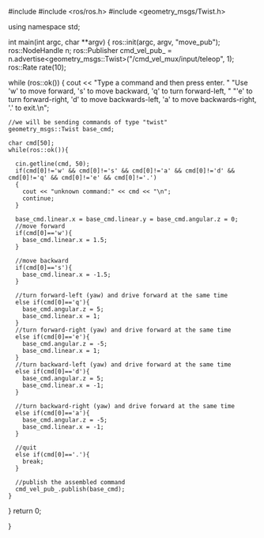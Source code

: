 #include <iostream>
#include <ros/ros.h>
#include <geometry_msgs/Twist.h>

using namespace std;

int main(int argc, char **argv)
{
ros::init(argc, argv, "move_pub");
ros::NodeHandle n;
ros::Publisher cmd_vel_pub_ = n.advertise<geometry_msgs::Twist>("/cmd_vel_mux/input/teleop", 1); 
ros::Rate rate(10);

while (ros::ok())
 {
    cout << "Type a command and then press enter.  "
      "Use 'w' to move forward, 's' to move backward, 'q' to turn forward-left, "
      "'e' to turn forward-right, 'd' to move backwards-left, 'a' to move backwards-right, '.' to exit.\n";

    //we will be sending commands of type "twist"
    geometry_msgs::Twist base_cmd;

    char cmd[50];
    while(ros::ok()){

      cin.getline(cmd, 50);
      if(cmd[0]!='w' && cmd[0]!='s' && cmd[0]!='a' && cmd[0]!='d' && cmd[0]!='q' && cmd[0]!='e' && cmd[0]!='.')
      {
        cout << "unknown command:" << cmd << "\n";
        continue;
      }

      base_cmd.linear.x = base_cmd.linear.y = base_cmd.angular.z = 0;   
      //move forward
      if(cmd[0]=='w'){
        base_cmd.linear.x = 1.5;
      }
      
      //move backward
      if(cmd[0]=='s'){
        base_cmd.linear.x = -1.5;
      } 

      //turn forward-left (yaw) and drive forward at the same time
      else if(cmd[0]=='q'){
        base_cmd.angular.z = 5;
        base_cmd.linear.x = 1;
      } 
      //turn forward-right (yaw) and drive forward at the same time
      else if(cmd[0]=='e'){
        base_cmd.angular.z = -5;
        base_cmd.linear.x = 1;
      }
      //turn backward-left (yaw) and drive forward at the same time
      else if(cmd[0]=='d'){
        base_cmd.angular.z = 5;
        base_cmd.linear.x = -1;
      }
 
      //turn backward-right (yaw) and drive forward at the same time
      else if(cmd[0]=='a'){
        base_cmd.angular.z = -5;
        base_cmd.linear.x = -1;
      }

      //quit
      else if(cmd[0]=='.'){
        break;
      }

      //publish the assembled command
      cmd_vel_pub_.publish(base_cmd);
    }

  }
return 0;

}



